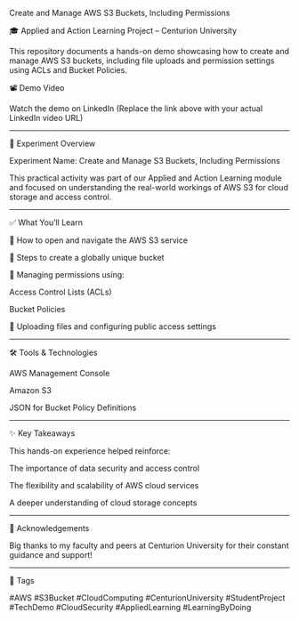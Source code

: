 Create and Manage AWS S3 Buckets, Including Permissions

🎓 Applied and Action Learning Project – Centurion University

This repository documents a hands-on demo showcasing how to create and manage AWS S3 buckets, including file uploads and permission settings using ACLs and Bucket Policies.

📽️ Demo Video

Watch the demo on LinkedIn
(Replace the link above with your actual LinkedIn video URL)


---

🧪 Experiment Overview

Experiment Name: Create and Manage S3 Buckets, Including Permissions

This practical activity was part of our Applied and Action Learning module and focused on understanding the real-world workings of AWS S3 for cloud storage and access control.


---

✅ What You’ll Learn

🔸 How to open and navigate the AWS S3 service

🔸 Steps to create a globally unique bucket

🔸 Managing permissions using:

Access Control Lists (ACLs)

Bucket Policies


🔸 Uploading files and configuring public access settings



---

🛠 Tools & Technologies

AWS Management Console

Amazon S3


JSON for Bucket Policy Definitions



---

✨ Key Takeaways

This hands-on experience helped reinforce:

The importance of data security and access control

The flexibility and scalability of AWS cloud services

A deeper understanding of cloud storage concepts



---

🙌 Acknowledgements

Big thanks to my faculty and peers at Centurion University for their constant guidance and support!


---

📌 Tags

#AWS #S3Bucket #CloudComputing #CenturionUniversity #StudentProject #TechDemo #CloudSecurity #AppliedLearning #LearningByDoing
